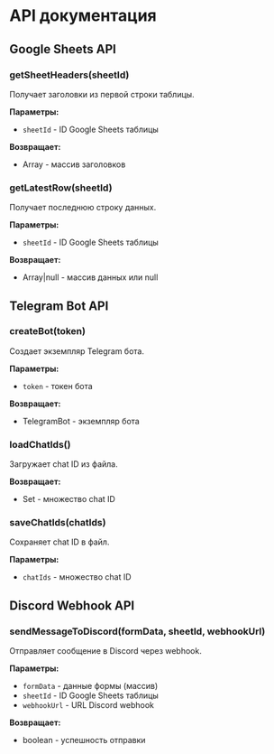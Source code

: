 # API документация

## Google Sheets API

### getSheetHeaders(sheetId)
Получает заголовки из первой строки таблицы.

**Параметры:**
- `sheetId` - ID Google Sheets таблицы

**Возвращает:**
- Array - массив заголовков

### getLatestRow(sheetId)
Получает последнюю строку данных.

**Параметры:**
- `sheetId` - ID Google Sheets таблицы

**Возвращает:**
- Array|null - массив данных или null

## Telegram Bot API

### createBot(token)
Создает экземпляр Telegram бота.

**Параметры:**
- `token` - токен бота

**Возвращает:**
- TelegramBot - экземпляр бота

### loadChatIds()
Загружает chat ID из файла.

**Возвращает:**
- Set - множество chat ID

### saveChatIds(chatIds)
Сохраняет chat ID в файл.

**Параметры:**
- `chatIds` - множество chat ID

## Discord Webhook API

### sendMessageToDiscord(formData, sheetId, webhookUrl)
Отправляет сообщение в Discord через webhook.

**Параметры:**
- `formData` - данные формы (массив)
- `sheetId` - ID Google Sheets таблицы
- `webhookUrl` - URL Discord webhook

**Возвращает:**
- boolean - успешность отправки
